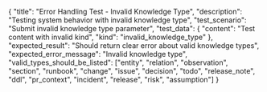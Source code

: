 {
  "title": "Error Handling Test - Invalid Knowledge Type",
  "description": "Testing system behavior with invalid knowledge type",
  "test_scenario": "Submit invalid knowledge type parameter",
  "test_data": {
    "content": "Test content with invalid kind",
    "kind": "invalid_knowledge_type"
  },
  "expected_result": "Should return clear error about valid knowledge types",
  "expected_error_message": "Invalid knowledge type",
  "valid_types_should_be_listed": ["entity", "relation", "observation", "section", "runbook", "change", "issue", "decision", "todo", "release_note", "ddl", "pr_context", "incident", "release", "risk", "assumption"]
}